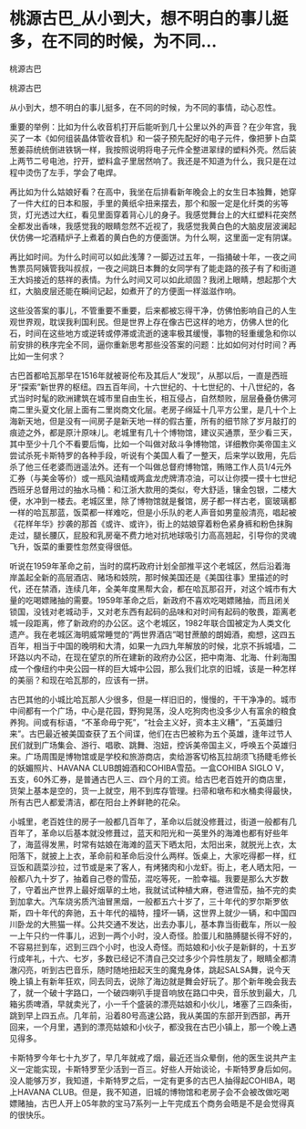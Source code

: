 # 桃源古巴_从小到大，想不明白的事儿挺多，在不同的时候，为不同...

桃源古巴

桃源古巴

从小到大，想不明白的事儿挺多，在不同的时候，为不同的事情，动心忍性。

重要的举例：比如为什么收音机打开后能听到几十公里以外的声音？在少年宫，我买了一本《如何组装晶体管收音机》和一袋子预先配好的电子元件，像把萝卜白菜葱姜蒜统统倒进铁锅一样，我按照说明将电子元件全整进翠绿的塑料外壳。然后装上两节二号电池，拧开，塑料盒子里居然响了。我还是不知道为什么，我只是在过程中烫伤了左手，学会了电焊。

再比如为什么姑娘好看？在高中，我坐在后排看新年晚会上的女生日本独舞，她穿了一件大红的日本和服，手里的黄纸伞扭来摆去，那个和服一定是化纤类的劣等货，灯光透过大红，看见里面穿着背心儿的身子。我感觉舞台上的大红塑料花突然全都发出香味，我感觉我的眼睛忽然不近视了，我感觉我黄白色的大脑皮层波澜起伏仿佛一坨酒精炉子上煮着的黄白色的方便面饼。为什么啊，这里面一定有阴谋。

再比如时间。为什么时间可以如此浅薄？一脚迈过五年，一指捅破十年，一夜之间售票员阿姨管我叫叔叔，一夜之间跳日本舞的女同学有了能走路的孩子有了和街道王大妈接近的慈祥的表情。为什么时间又可以如此顽固？我闭上眼睛，想起那个大红，大脑皮层还能在瞬间记起，如煮开了的方便面一样滋滋作响。

这些没答案的事儿，不管重要不重要，后来都被忘得干净，仿佛怕影响自己的人生观世界观，耽误我利国利民。但是世界上存在像古巴这样的地方，仿佛人世的化石，时间在这些地方或逆转或停滞或流逝的速率极其缓慢，事物的轻重缓急和你以前安排的秩序完全不同，逼你重新思考那些没答案的问题：比如如何对付时间？再比如一生何求？

古巴首都哈瓦那早在1516年就被哥伦布及其后人“发现”，从那以后，一直是西班牙“探索”新世界的枢纽。四五百年间，十六世纪的、十七世纪的、十八世纪的，各式当时时髦的欧洲建筑在城市里自由生长，相互侵占，自然颓败，层层叠叠仿佛河南二里头夏文化层上面有二里岗商文化层。老房子绵延十几平方公里，是几十个上海新天地，但是没有一间房子是新天地一样的假古董，所有的细节除了岁月敲打的痕迹之外，都是原汁原味儿。老城里有几十个博物馆，建议买通票，至少看三天，其中至少十几个不看要后悔，比如一个叫做对敌斗争博物馆，详细教你美帝国主义尝试杀死卡斯特罗的各种手段，听说有个美国人看了一整天，后来学以致用，先后杀了他三任老婆而逍遥法外。还有一个叫做总督府博物馆，贿赂工作人员1/4元外汇券（与美金等价）或一瓶风油精或两盒龙虎牌清凉油，可以让你摸一摸十七世纪西班牙总督用过的抽水马桶：和江浙大款用的类似，夸大舒适，镶金包银，二楼大便，水冲到一楼去。老城区里，除了博物馆就是餐馆，房子都一样古老，窗玻璃都一样的哈瓦那蓝，饭菜都一样难吃，但是小乐队的老人声音如男童般清亮，唱起被《花样年华》抄袭的那首《或许、或许》，街上的姑娘穿着粉色紧身裤和粉色抹胸走过，腿长腰仄，屁股和乳房毫不费力地对抗地球吸引力高高翘起，引导你的灵魂飞升，饭菜的重要性忽然变得很低。

听说在1959年革命之前，当时的腐朽政府计划全部推平这个老城区，然后沿着海岸盖起全新的高层酒店、赌场和妓院，那时候美国还是《美国往事》里描述的时代，还在禁酒，连续几年，全美年度黑帮大会，都在哈瓦那召开，对这个城市有大量的吃喝嫖赌抽的需要。1959年革命之后，新政府不喜欢吃喝嫖赌抽，而且闭关锁国，没钱对老城动手，又对老东西有起码的品味和对时间有起码的敬畏，距离老城一段距离，修了新政府的办公区。这个老城区，1982年联合国被定为人类文化遗产。我在老城区海明威常睡觉的“两世界酒店”喝甘蔗酿的朗姆酒，痴想，这四五百年，相当于中国的晚明和大清，如果一九四九年解放的时候，北京不拆城墙，二环路以内不动，在现在望京的所在建新的政府办公区，把中南海、北海、什刹海围成一个像纽约中央公园一样的巨大城中公园，那么我们北京的旧城，该是一种怎样的美丽？和现在哈瓦那的，应该有一拼。

古巴其他的小城比哈瓦那人少很多，但是一样旧旧的，慢慢的，干干净净的。城市中间都有一个广场，中心是花园，野狗晃荡，没人吃狗肉也没多少人有富余的粮食养狗。间或有标语，“不革命毋宁死”，“社会主义好，资本主义糟”，“五英雄归来”。古巴最近被美国查获了五个间谍，他们在古巴被称为五个英雄，逢年过节人民们就到广场集会、游行、唱歌、跳舞、泡妞，控诉美帝国主义，呼唤五个英雄归来。广场周围是博物馆或是学校和旅游商店，卖给游客切格瓦拉胡须飞扬睫毛修长的妖媚照片、HAVANA CLUB朗姆酒和COHIBA雪茄。一盒COHIBA SIGLO V，五支，60外汇券，是普通古巴人三、四个月的工资。给古巴老百姓开的商店里，货架上基本是空的，货一上就空，用不到库存管理。扫帚和墩布和水桶卖得最快，所有古巴人都爱清洁，都在阳台上养鲜艳的花朵。

小城里，老百姓住的房子一般都几百年了，革命以后就没修葺过，街道一般都有几百年了，革命以后基本就没修葺过，蓝天和阳光和一英里外的海滩也都有好些年了，海蓝得发黑，时常有姑娘在海滩的蓝天下晒太阳，太阳出来，就脱光上衣，太阳落下，就披上上衣，革命前和革命后没什么两样。饭桌上，大家吃得都一样，红豆饭和蔬菜沙拉，过节或是来了客人，有烤猪肉和小龙虾。街上，老人晒太阳，一般都八九十岁了，抽着自己卷的雪茄，混吃等死，一脸幸福。我要是那么大岁数了，守着出产世界上最好烟草的土地，我就试试种植大麻，卷进雪茄，抽不完的卖到加拿大。汽车烧劣质汽油冒黑烟，一般都五六十岁了，三十年代的罗尔斯罗依斯，四十年代的奔驰，五十年代的福特，撞坏一辆，这世界上就少一辆，和中国四川卧龙的大熊猫一样。公共交通不发达，出去办事儿，基本靠当街截车，所以一般一上午只约一件事儿，迟到一两个小时，没人奇怪。脸蛋儿和胳膊腿长得不好的，不容易拦到车，迟到三四个小时，也没人奇怪。而姑娘和小伙子是新鲜的，十五岁行成年礼，十六、七岁，多数已经记不清自己交过多少个异性朋友了，眼睛全都清澈闪亮，听到古巴音乐，随时随地扭起天生的魔鬼身体，跳起SALSA舞，说今天晚上镇上有新年狂欢，同去同去，说除了海边就是舞会好玩了。那个新年晚会我去了，就一个破十字路口，一个破四喇叭手提音响放在路口中央，音乐放到最大，几箱劣质啤酒，早就卖光了，小一千个盛装的漂亮姑娘和小伙儿，堵塞了三四条街，跳到早上四五点。几年前，沿着80号高速公路，我从美国的东部开到西部，再开回来，一个月里，遇到的漂亮姑娘和小伙子，都没我在古巴小镇上，那一个晚上遇见得多。

卡斯特罗今年七十九岁了，早几年就戒了烟，最近还当众晕倒，他的医生说共产主义一定能实现，卡斯特罗至少活到一百三。好些人开始谈论，卡斯特罗身后如何。没人能够万岁，我知道，卡斯特罗之后，一定有更多的古巴人抽得起COHIBA，喝上HAVANA CLUB。但是，我不知道，旧城的博物馆和老房子会不会被改做吃喝嫖赌抽，古巴人开上05年款的宝马7系列一上午完成五个商务会晤是不是会觉得真的很快乐。